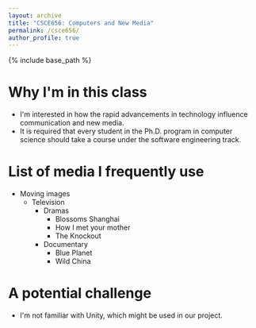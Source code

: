 ```yaml
---
layout: archive
title: "CSCE656: Computers and New Media"
permalink: /csce656/
author_profile: true
---
```


{% include base_path %}

Why I'm in this class
======
* I'm interested in how the rapid advancements in technology influence communication and new media.
* It is required that every student in the Ph.D. program in computer science should take a course under the software engineering track.
  
List of media I frequently use
======
* Moving images
  * Television
    * Dramas
      * Blossoms Shanghai
      * How I met your mother
      * The Knockout
    * Documentary
      * Blue Planet
      * Wild China


A potential challenge
======
* I'm not familiar with Unity, which might be used in our project.

